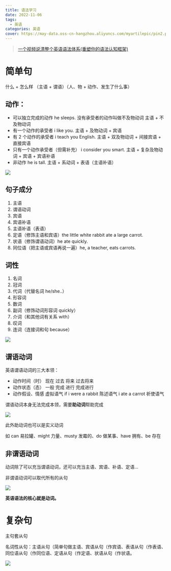 ```yaml
---
title: 语法学习
date: 2022-11-06
tags:
  - 英语
categories: 英语
cover: https://may-data.oss-cn-hangzhou.aliyuncs.com/myartilepic/pin2.png
---
```


> [一个视频说清整个英语语法体系(重塑你的语法认知框架)](https://www.bilibili.com/video/BV1r54y1m7gd/?spm_id_from=333.788.recommend_more_video.3&vd_source=bb5b0e393424dba1224d95244b4f22ec)

# 简单句

什么 + 怎么样 （主语 + 谓语）（人、物 + 动作、发生了什么事）

## 动作：

- 可以独立完成的动作
  he sleeps. 没有承受者的动作叫做不及物动词
  主语 + 不及物动词
- 有一个动作的承受者
  i like you.
  主语 + 及物动词 + 宾语
- 有 2 个动作的承受者
  i teach you English.
  主语 + 双及物动词 + 间接宾语 + 直接宾语
- 只有一个动作承受者（但需补充）
  i consider you smart.
  主语 + 复杂及物动词 + 宾语 + 宾语补语
- 非动作
  he is tall.
  主语 + 系动词 + 表语（主语补语）

![](https://may-data.oss-cn-hangzhou.aliyuncs.com/image/202211061731182.png)

## 句子成分

1. 主语
2. 谓语动词
3. 宾语
4. 宾语补语
5. 主语补语（表语）
6. 定语（修饰主语和宾语）the little white rabbit ate a large carrot.
7. 状语（修饰谓语动词）he ate quickly.
8. 同位语（把主语或宾语再说一遍）he, a teacher, eats carrots.

## 词性

1. 名词
2. 冠词
3. 代词（代替名词 he/she..）
4. 形容词
5. 数词
6. 副词（修饰动词形容词 quickly）
7. 介词（和其他词有关系 with）
8. 叹词
9. 连词（连接词和句 because）

![](https://may-data.oss-cn-hangzhou.aliyuncs.com/image/202211061739133.png)

## 谓语动词

英语谓语动词的三大本领：

- 动作时间（时）
  现在
  过去
  将来
  过去将来
- 动作状态（态）
  一般
  完成
  进行
  完成进行
- 动作假设、情感
  虚拟语气 if i were a rabbit
  陈述语气 i ate a carrot
  祈使语气

谓语动词本身无法完成本领，需要**助动词**帮助完成

![](https://may-data.oss-cn-hangzhou.aliyuncs.com/image/202211061739421.png)

此外助动词也可以是实义动词

如 can 易拉罐、might 力量、musty 发霉的、do 做某事、have 拥有、be 存在

## 非谓语动词

动词除了可以充当谓语动词，还可以充当主语、宾语、补语、定语…

非谓语动词可以取代所有的从句

![](https://may-data.oss-cn-hangzhou.aliyuncs.com/image/202211061740695.png)

**英语语法的核心就是动词。**

# 复杂句

主句套从句

名词性从句：主语从句（简单句做主语、宾语从句（作宾语、表语从句（作表语、同位语从句（作同位语、定语从句（作定语、状语从句（作状语。

![](https://may-data.oss-cn-hangzhou.aliyuncs.com/image/202211061740078.png)

